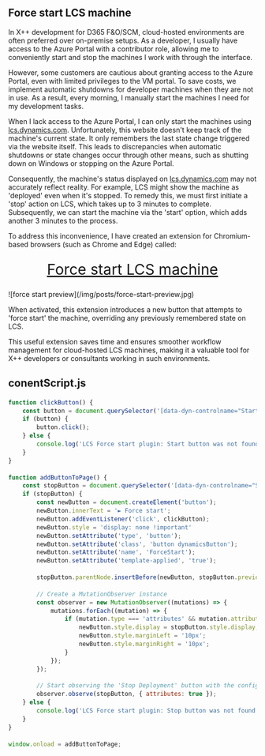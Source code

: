 ## Force start LCS machine
In X++ development for D365 F&O/SCM, cloud-hosted environments are often preferred over on-premise setups. 
As a developer, I usually have access to the Azure Portal with a contributor role, allowing me to conveniently start and stop the machines I work with through the interface.

However, some customers are cautious about granting access to the Azure Portal, even with limited privileges to the VM portal. 
To save costs, we implement automatic shutdowns for developer machines when they are not in use. As a result, every morning, I manually start the machines I need for my development tasks.

When I lack access to the Azure Portal, I can only start the machines using [lcs.dynamics.com](https://lcs.dynamics.com). 
Unfortunately, this website doesn't keep track of the machine's current state. It only remembers the last state change triggered via the website itself. 
This leads to discrepancies when automatic shutdowns or state changes occur through other means, such as shutting down on Windows or stopping on the Azure Portal.

Consequently, the machine's status displayed on [lcs.dynamics.com](https://lcs.dynamics.com) may not accurately reflect reality. 
For example, LCS might show the machine as 'deployed' even when it's stopped. To remedy this, we must first initiate a 'stop' action on LCS, which takes up to 3 minutes to complete. 
Subsequently, we can start the machine via the 'start' option, which adds another 3 minutes to the process.

To address this inconvenience, I have created an extension for Chromium-based browsers (such as Chrome and Edge) called:
<p align="center">
  <a href="https://chrome.google.com/webstore/detail/force-start-lcs-machine/knmfphnfkikpkafbonegkdmaciekgcpm/related" style="display: inline-block; vertical-align: middle; font-size: 30px; padding: 10px; border-radius: 5px;" target="_blank">Force start LCS machine</a>
</p>
![force start preview](/img/posts/force-start-preview.jpg)

When activated, this extension introduces a new button that attempts to 'force start' the machine, overriding any previously remembered state on LCS.

This useful extension saves time and ensures smoother workflow management for cloud-hosted LCS machines, making it a valuable tool for X++ developers or consultants working in such environments.

## conentScript.js
```js
function clickButton() {
    const button = document.querySelector('[data-dyn-controlname="StartDeployment"]');
    if (button) {
        button.click();
    } else {
        console.log('LCS Force start plugin: Start button was not found');
    }
}

function addButtonToPage() {
    const stopButton = document.querySelector('[data-dyn-controlname="StopDeployment"]');
    if (stopButton) {
        const newButton = document.createElement('button');
        newButton.innerText = '► Force start';
        newButton.addEventListener('click', clickButton);
        newButton.style = 'display: none !important'
        newButton.setAttribute('type', 'button');
        newButton.setAttribute('class', 'button dynamicsButton');
        newButton.setAttribute('name', 'ForceStart');
        newButton.setAttribute('template-applied', 'true');

        stopButton.parentNode.insertBefore(newButton, stopButton.previousSibling);

        // Create a MutationObserver instance
        const observer = new MutationObserver((mutations) => {
            mutations.forEach((mutation) => {
                if (mutation.type === 'attributes' && mutation.attributeName === 'style') {
                    newButton.style.display = stopButton.style.display;
                    newButton.style.marginLeft = '10px';
                    newButton.style.marginRight = '10px';
                }
            });
        });

        // Start observing the 'Stop Deployment' button with the configured parameters
        observer.observe(stopButton, { attributes: true });
    } else {
        console.log('LCS Force start plugin: Stop button was not found');
    }
}

window.onload = addButtonToPage;
```
